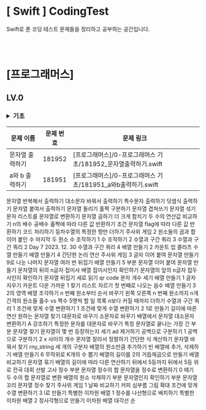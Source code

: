 # [ Swift ] CodingTest
Swift로 푼 코딩 테스트 문제들을 정리하고 공부하는 공간입니다.

<br/>
<br/>

# [프로그래머스]

## LV.0

### <details><summary> 기초
</summary>



| 문제 이름 | 문제 번호 | 문제 링크 |
| --- | --- | --- |
문자열 출력하기 | 181952 | [프로그래머스]/0-프로그래머스 기초/181952_문자열출력하기.swift 
a와 b 출력하기 | 181951 | [프로그래머스]/0-프로그래머스 기초/181951_a와b출력하기.swift
문자열 반복해서 출력하기
대소문자 바꿔서 출력하기
특수문자 출력하기
덧셈식 출력하기
문자열 붙여서 출력하기
문자열 돌리기
홀짝 구분하기
문자열 겹쳐쓰기
문자열 섞기
문자 리스트를 문자열로 변환하기
문자열 곱하기
더 크게 합치기
두 수의 연산값 비교하기
n의 배수
공배수
홀짝에 따라 다른 값 반환하기
조건 문자열
flag에 따라 다른 값 반환하기
코드 처리하기
등차수열의 특정한 항만 더하기
주사위 게임 2
원소들의 곱과 합
이어 붙인 수
마지막 두 원소
수 조작하기 1
수 조작하기 2
수열과 구간 쿼리 3
수열과 구간 쿼리 2
Day 7
2023. 12. 30
수열과 구간 쿼리 4
배열 만들기 2
카운트 업
콜라츠 수열 만들기
배열 만들기 4
간단한 논리 연산
주사위 게임 3
글자 이어 붙여 문자열 만들기
9로 나눈 나머지
문자열 여러 번 뒤집기
배열 만들기 5
부분 문자열 이어 붙여 문자열 만들기
문자열의 뒤의 n글자
접미사 배열
접미사인지 확인하기
문자열의 앞의 n글자
접두사인지 확인하기
문자열 뒤집기
세로 읽기
qr code
문자 개수 세기
배열 만들기 1
글자 지우기
카운트 다운
가까운 1 찾기
리스트 자르기
첫 번째로 나오는 음수
배열 만들기 3
2의 영역
배열 조각하기
n 번째 원소부터
순서 바꾸기
왼쪽 오른쪽
n 번째 원소까지
n개 간격의 원소들
홀수 vs 짝수
5명씩
할 일 목록
n보다 커질 때까지 더하기
수열과 구간 쿼리 1
조건에 맞게 수열 변환하기 1
조건에 맞게 수열 변환하기 2
1로 만들기
길이에 따른 연산
원하는 문자열 찾기
대문자로 바꾸기
소문자로 바꾸기
배열에서 문자열 대소문자 변환하기
A 강조하기
특정한 문자를 대문자로 바꾸기
특정 문자열로 끝나는 가장 긴 부분 문자열 찾기
문자열이 몇 번 등장하는지 세기
ad 제거하기
공백으로 구분하기 1
공백으로 구분하기 2
x 사이의 개수
문자열 잘라서 정렬하기
간단한 식 계산하기
문자열 바꿔서 찾기
rny_string
세 개의 구분자
배열의 원소만큼 추가하기
빈 배열에 추가, 삭제하기
배열 만들기 6
무작위로 K개의 수 뽑기
배열의 길이를 2의 거듭제곱으로 만들기
배열 비교하기
문자열 묶기
배열의 길이에 따라 다른 연산하기
뒤에서 5등까지
뒤에서 5등 위로
전국 대회 선발 고사
정수 부분
문자열 정수의 합
문자열을 정수로 변환하기
0 떼기
두 수의 합
문자열로 변환
배열의 원소 삭제하기
부분 문자열인지 확인하기
부분 문자열
꼬리 문자열
정수 찾기
주사위 게임 1
날짜 비교하기
커피 심부름
그림 확대
조건에 맞게 수열 변환하기 3
l로 만들기
특별한 이차원 배열 1
정수를 나선형으로 배치하기
특별한 이차원 배열 2
정사각형으로 만들기
이차원 배열 대각선 순

</details>

